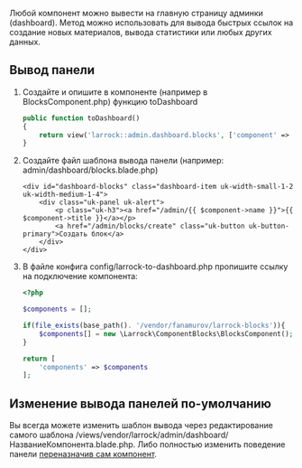 Любой компонент можно вывести на главную страницу админки (dashboard). Метод можно использовать для вывода быстрых ссылок на создание новых материалов, вывода статистики или любых других данных.

## Вывод панели
1. Создайте и опишите в компоненте (например в BlocksComponent.php) функцию toDashboard
	```php
	public function toDashboard()
	{
	    return view('larrock::admin.dashboard.blocks', ['component' => LarrockBlocks::getConfig()]);
	}
	```

2. Создайте файл шаблона вывода панели (например: admin/dashboard/blocks.blade.php)
	```
	<div id="dashboard-blocks" class="dashboard-item uk-width-small-1-2 uk-width-medium-1-4">
	    <div class="uk-panel uk-alert">
	        <p class="uk-h3"><a href="/admin/{{ $component->name }}">{{ $component->title }}</a></p>
	        <a href="/admin/blocks/create" class="uk-button uk-button-primary">Создать блок</a>
	    </div>
	</div>
	```

3. В файле конфига config/larrock-to-dashboard.php пропишите ссылку на подключение компонента:
	```php
	<?php
	
	$components = [];
	
	if(file_exists(base_path(). '/vendor/fanamurov/larrock-blocks')){
	    $components[] = new \Larrock\ComponentBlocks\BlocksComponent();
	}
	
	return [
	    'components' => $components
	];
	```

## Изменение вывода панелей по-умолчанию
Вы всегда можете изменить шаблон вывода через редактирование самого шаблона /views/vendor/larrock/admin/dashboard/НазваниеКомпонента.blade.php. Либо полностью изменить поведение панели [переназначив сам компонент](https://github.com/Fanamurov/larrock-core/wiki/%D0%9F%D0%B5%D1%80%D0%B5%D0%BD%D0%B0%D0%B7%D0%BD%D0%B0%D1%87%D0%B5%D0%BD%D0%B8%D0%B5-%D0%BD%D0%B0%D1%81%D1%82%D1%80%D0%BE%D0%B5%D0%BA-%D0%BA%D0%BE%D0%BC%D0%BF%D0%BE%D0%BD%D0%B5%D0%BD%D1%82%D0%BE%D0%B2-%28%D0%B8%D0%B7%D0%BC%D0%B5%D0%BD%D0%B5%D0%BD%D0%B8%D0%B5-Component-%D0%B8-Model%29).